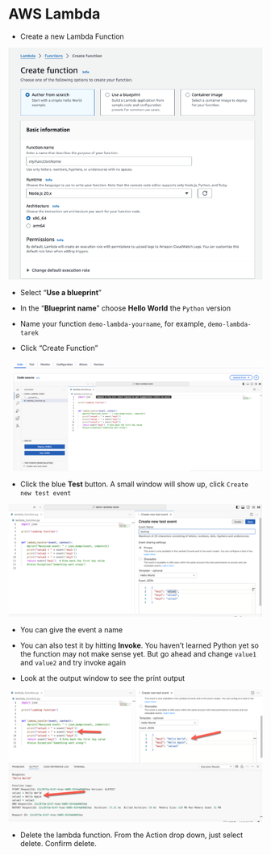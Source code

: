 # AWS Lambda

* Create a new Lambda Function

![image-20240618135628651](images/image-20240618135628651.png)

* Select “**Use a blueprint**”

* In the “**Blueprint name**” choose **Hello World** the `Python` version 

* Name your function `demo-lambda-yourname`, for example, `demo-lambda-tarek`

* Click “Create Function”

  

![image-20250629232157810](images/image-20250629232157810.png)

* Click the blue **Test** button. A small window will show up, click `Create new test event`

![image-20250629232417312](images/image-20250629232417312.png)

* You can give the event a name
* You can also test it by hitting **Invoke**. You haven’t learned Python yet  so the function may not make sense yet. But go ahead and change `value1` and `value2` and try invoke again

* Look at the output window to see the print output 

![image-20250629232613869](images/image-20250629232613869.png)

* Delete the lambda function. From the Action drop down, just select delete. Confirm delete.

